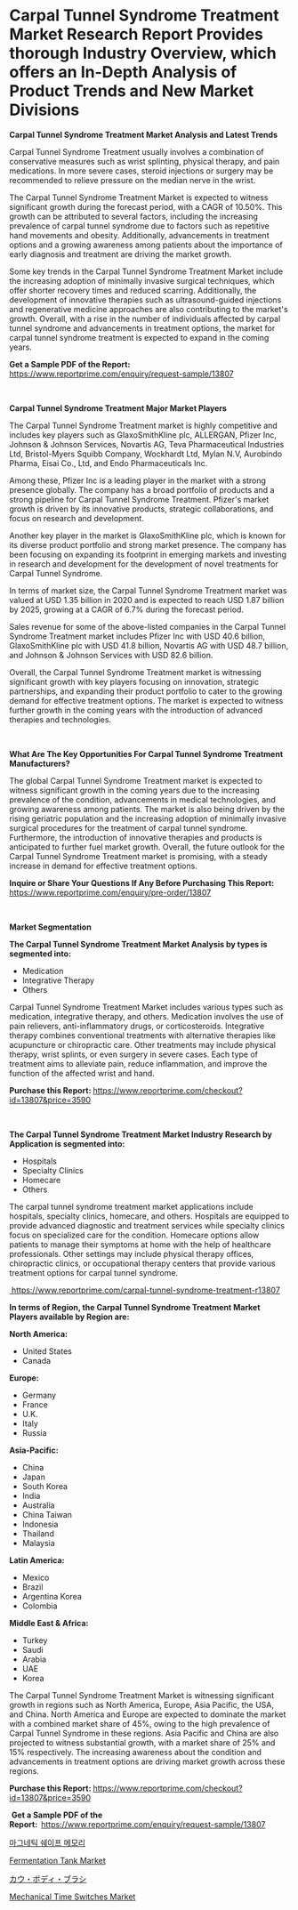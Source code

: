 <p><h1>Carpal Tunnel Syndrome Treatment Market Research Report Provides thorough Industry Overview, which offers an In-Depth Analysis of Product Trends and New Market Divisions</h1></p><p><strong>Carpal Tunnel Syndrome Treatment Market Analysis and Latest Trends</strong></p>
<p><p>Carpal Tunnel Syndrome Treatment usually involves a combination of conservative measures such as wrist splinting, physical therapy, and pain medications. In more severe cases, steroid injections or surgery may be recommended to relieve pressure on the median nerve in the wrist.</p><p>The Carpal Tunnel Syndrome Treatment Market is expected to witness significant growth during the forecast period, with a CAGR of 10.50%. This growth can be attributed to several factors, including the increasing prevalence of carpal tunnel syndrome due to factors such as repetitive hand movements and obesity. Additionally, advancements in treatment options and a growing awareness among patients about the importance of early diagnosis and treatment are driving the market growth.</p><p>Some key trends in the Carpal Tunnel Syndrome Treatment Market include the increasing adoption of minimally invasive surgical techniques, which offer shorter recovery times and reduced scarring. Additionally, the development of innovative therapies such as ultrasound-guided injections and regenerative medicine approaches are also contributing to the market's growth. Overall, with a rise in the number of individuals affected by carpal tunnel syndrome and advancements in treatment options, the market for carpal tunnel syndrome treatment is expected to expand in the coming years.</p></p>
<p><strong>Get a Sample PDF of the Report:&nbsp;</strong> <a href="https://www.reportprime.com/enquiry/request-sample/13807">https://www.reportprime.com/enquiry/request-sample/13807</a></p>
<p>&nbsp;</p>
<p><strong>Carpal Tunnel Syndrome Treatment Major Market Players</strong></p>
<p><p>The Carpal Tunnel Syndrome Treatment market is highly competitive and includes key players such as GlaxoSmithKline plc, ALLERGAN, Pfizer Inc, Johnson & Johnson Services, Novartis AG, Teva Pharmaceutical Industries Ltd, Bristol-Myers Squibb Company, Wockhardt Ltd, Mylan N.V, Aurobindo Pharma, Eisai Co., Ltd, and Endo Pharmaceuticals Inc.</p><p>Among these, Pfizer Inc is a leading player in the market with a strong presence globally. The company has a broad portfolio of products and a strong pipeline for Carpal Tunnel Syndrome Treatment. Pfizer's market growth is driven by its innovative products, strategic collaborations, and focus on research and development.</p><p>Another key player in the market is GlaxoSmithKline plc, which is known for its diverse product portfolio and strong market presence. The company has been focusing on expanding its footprint in emerging markets and investing in research and development for the development of novel treatments for Carpal Tunnel Syndrome.</p><p>In terms of market size, the Carpal Tunnel Syndrome Treatment market was valued at USD 1.35 billion in 2020 and is expected to reach USD 1.87 billion by 2025, growing at a CAGR of 6.7% during the forecast period.</p><p>Sales revenue for some of the above-listed companies in the Carpal Tunnel Syndrome Treatment market includes Pfizer Inc with USD 40.6 billion, GlaxoSmithKline plc with USD 41.8 billion, Novartis AG with USD 48.7 billion, and Johnson & Johnson Services with USD 82.6 billion.</p><p>Overall, the Carpal Tunnel Syndrome Treatment market is witnessing significant growth with key players focusing on innovation, strategic partnerships, and expanding their product portfolio to cater to the growing demand for effective treatment options. The market is expected to witness further growth in the coming years with the introduction of advanced therapies and technologies.</p></p>
<p>&nbsp;</p>
<p><strong>What Are The Key Opportunities For Carpal Tunnel Syndrome Treatment Manufacturers?</strong></p>
<p><p>The global Carpal Tunnel Syndrome Treatment market is expected to witness significant growth in the coming years due to the increasing prevalence of the condition, advancements in medical technologies, and growing awareness among patients. The market is also being driven by the rising geriatric population and the increasing adoption of minimally invasive surgical procedures for the treatment of carpal tunnel syndrome. Furthermore, the introduction of innovative therapies and products is anticipated to further fuel market growth. Overall, the future outlook for the Carpal Tunnel Syndrome Treatment market is promising, with a steady increase in demand for effective treatment options.</p></p>
<p><strong>Inquire or Share Your Questions If Any Before Purchasing This Report:</strong> <a href="https://www.reportprime.com/enquiry/pre-order/13807">https://www.reportprime.com/enquiry/pre-order/13807</a></p>
<p>&nbsp;</p>
<p><strong>Market Segmentation</strong></p>
<p><strong>The Carpal Tunnel Syndrome Treatment Market Analysis by types is segmented into:</strong></p>
<p><ul><li>Medication</li><li>Integrative Therapy</li><li>Others</li></ul></p>
<p><p>Carpal Tunnel Syndrome Treatment Market includes various types such as medication, integrative therapy, and others. Medication involves the use of pain relievers, anti-inflammatory drugs, or corticosteroids. Integrative therapy combines conventional treatments with alternative therapies like acupuncture or chiropractic care. Other treatments may include physical therapy, wrist splints, or even surgery in severe cases. Each type of treatment aims to alleviate pain, reduce inflammation, and improve the function of the affected wrist and hand.</p></p>
<p><strong>Purchase this Report:&nbsp;</strong><a href="https://www.reportprime.com/checkout?id=13807&price=3590">https://www.reportprime.com/checkout?id=13807&price=3590</a></p>
<p>&nbsp;</p>
<p><strong>The Carpal Tunnel Syndrome Treatment Market Industry Research by Application is segmented into:</strong></p>
<p><ul><li>Hospitals</li><li>Specialty Clinics</li><li>Homecare</li><li>Others</li></ul></p>
<p><p>The carpal tunnel syndrome treatment market applications include hospitals, specialty clinics, homecare, and others. Hospitals are equipped to provide advanced diagnostic and treatment services while specialty clinics focus on specialized care for the condition. Homecare options allow patients to manage their symptoms at home with the help of healthcare professionals. Other settings may include physical therapy offices, chiropractic clinics, or occupational therapy centers that provide various treatment options for carpal tunnel syndrome.</p></p>
<p><a href="https://www.reportprime.com/carpal-tunnel-syndrome-treatment-r13807">&nbsp;https://www.reportprime.com/carpal-tunnel-syndrome-treatment-r13807</a></p>
<p><strong>In terms of Region, the Carpal Tunnel Syndrome Treatment Market Players available by Region are:</strong></p>
<p>
    <p> <strong> North America: </strong>
        <ul>
            <li>United States</li>
            <li>Canada</li>
        </ul>
        </p> 
    <p> <strong> Europe: </strong>
        <ul>
            <li>Germany</li>
            <li>France</li>
            <li>U.K.</li>
            <li>Italy</li>
            <li>Russia</li>
        </ul>
        </p> 
    <p> <strong> Asia-Pacific: </strong>
        <ul>
            <li>China</li>
            <li>Japan</li>
            <li>South Korea</li>
            <li>India</li>
            <li>Australia</li>
            <li>China Taiwan</li>
            <li>Indonesia</li>
            <li>Thailand</li>
            <li>Malaysia</li>
        </ul>
        </p> 
    <p> <strong> Latin America: </strong>
        <ul>
            <li>Mexico</li>
            <li>Brazil</li>
            <li>Argentina Korea</li>
            <li>Colombia</li>
        </ul>
        </p> 
    <p> <strong> Middle East & Africa: </strong>
        <ul>
            <li>Turkey</li>
            <li>Saudi</li>
            <li>Arabia</li>
            <li>UAE</li>
            <li>Korea</li>
        </ul>
    </p>
    </p>
<p><p>The Carpal Tunnel Syndrome Treatment Market is witnessing significant growth in regions such as North America, Europe, Asia Pacific, the USA, and China. North America and Europe are expected to dominate the market with a combined market share of 45%, owing to the high prevalence of Carpal Tunnel Syndrome in these regions. Asia Pacific and China are also projected to witness substantial growth, with a market share of 25% and 15% respectively. The increasing awareness about the condition and advancements in treatment options are driving market growth across these regions.</p></p>
<p><strong>Purchase this Report: </strong><a href="https://www.reportprime.com/checkout?id=13807&price=3590">https://www.reportprime.com/checkout?id=13807&price=3590</a></p>
<p>&nbsp;<strong>Get a Sample PDF of the Report:&nbsp;&nbsp;</strong><a href="https://www.reportprime.com/enquiry/request-sample/13807">https://www.reportprime.com/enquiry/request-sample/13807</a></p>
<p><strong></strong></p>
<p><p><a href="https://github.com/RichardLueilwitz787/Market-Research-Report-List-1/blob/main/343740222813.md">마그네틱 쉐이프 메모리</a></p><p><a href="https://view.publitas.com/reportprime-1/fermentation-tank-market-exploring-market-share-market-trends-and-future-growth/">Fermentation Tank Market</a></p><p><a href="https://github.com/JacksonWiza1924/Market-Research-Report-List-1/blob/main/287633524768.md">カウ・ボディ・ブラシ</a></p><p><a href="https://summer-dogwood-3e9.notion.site/Mechanical-Time-Switches-Market-Trends-Forecast-and-Competitive-Analysis-to-2031-60bbaa229fdb4782a7fff0620f27a3f8">Mechanical Time Switches Market</a></p></p>